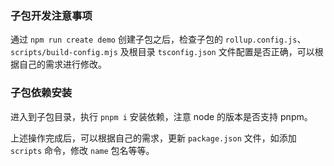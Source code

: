 ### 子包开发注意事项

通过 `npm run create demo` 创建子包之后，检查子包的 `rollup.config.js`、`scripts/build-config.mjs` 及根目录 `tsconfig.json` 文件配置是否正确，可以根据自己的需求进行修改。

### 子包依赖安装

进入到子包目录，执行 `pnpm i` 安装依赖，注意 node 的版本是否支持 pnpm。

上述操作完成后，可以根据自己的需求，更新 `package.json` 文件，如添加 `scripts` 命令，修改 `name` 包名等等。

